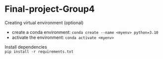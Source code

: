 # Final-project-Group4

Creating virtual environment (optional)   
 - create a conda environment: `conda create --name <myenv> python=3.10`  
 - activate the environment: `conda activate <myenv>`  


Install dependencies  
`pip install -r requirements.txt`